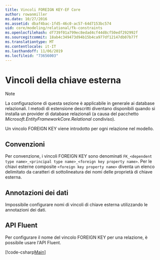```yaml
---
title: Vincoli FOREIGN KEY-EF Core
author: rowanmiller
ms.date: 10/27/2016
ms.assetid: dbaf4bac-1fd5-46c0-ac57-64d7153bc574
uid: core/modeling/relational/fk-constraints
ms.openlocfilehash: df739f01a799ec8edad4cf44d8cf50edf292992f
ms.sourcegitcommit: 18ab4c349473d94b15b4ca977df12147db07b77f
ms.translationtype: MT
ms.contentlocale: it-IT
ms.lasthandoff: 11/06/2019
ms.locfileid: "73656003"
---
```

# <a name="foreign-key-constraints"></a>Vincoli della chiave esterna

> [!NOTE]  
> La configurazione di questa sezione è applicabile in generale ai database relazionali. I metodi di estensione descritti diventano disponibili quando si installa un provider di database relazionali (a causa del pacchetto *Microsoft.EntityFrameworkCore.Relational* condiviso).

Un vincolo FOREIGN KEY viene introdotto per ogni relazione nel modello.

## <a name="conventions"></a>Convenzioni

Per convenzione, i vincoli FOREIGN KEY sono denominati `FK_<dependent type name>_<principal type name>_<foreign key property name>`. Per le chiavi esterne composite `<foreign key property name>` diventa un elenco delimitato da caratteri di sottolineatura dei nomi delle proprietà di chiave esterna.

## <a name="data-annotations"></a>Annotazioni dei dati

Impossibile configurare nomi di vincoli di chiave esterna utilizzando le annotazioni dei dati.

## <a name="fluent-api"></a>API Fluent

Per configurare il nome del vincolo FOREIGN KEY per una relazione, è possibile usare l'API Fluent.

[!code-csharp[Main](../../../../samples/core/Modeling/FluentAPI/Relational/RelationshipConstraintName.cs?name=Constraint&highlight=12)]

